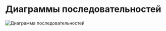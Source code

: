 # Диаграммы последовательностей

![Диаграмма последовательностей](https://github.com/oooNAKooo/Test_README/blob/main/documentation/Images/Diagrams/Sequence.png)

